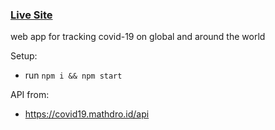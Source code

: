 ### [Live Site](https://selja2798.github.io/covid-19-tracker/)

web app for tracking covid-19 on global and around the world

Setup:

- run `npm i && npm start`

API from:

- https://covid19.mathdro.id/api
